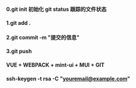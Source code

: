 #### 0.git init 初始化  git status 跟踪的文件状态  
#### 1.git add .
#### 2.git commit -m "提交的信息"
#### 3.git push 
#### VUE + WEBPACK + mint-ui + MUI + GIT   
#### ssh-keygen -t rsa -C "youremail@example.com"  